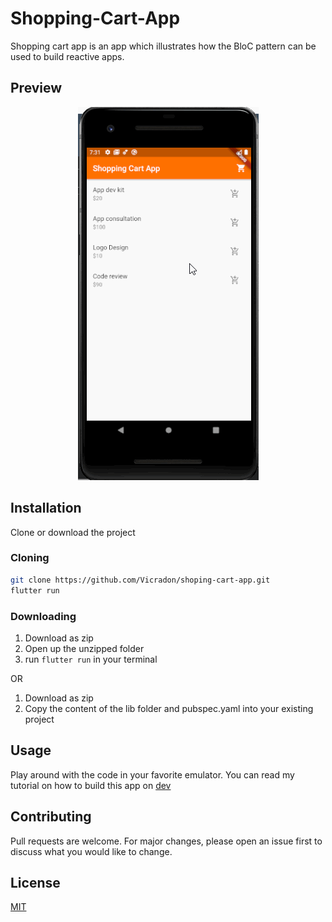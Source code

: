 # Shopping-Cart-App

Shopping cart app is an app which illustrates how the BloC pattern can be used to build reactive apps.

## Preview
<center>

![Shopping Cart App Demo](./assets/shopping_cart_app.gif)

</center>

## Installation

Clone or download the project

### Cloning

```bash
git clone https://github.com/Vicradon/shoping-cart-app.git
flutter run
```
### Downloading

1. Download as zip
2. Open up the unzipped folder
3. run `flutter run` in your terminal

OR

1. Download as zip
2. Copy the content of the lib folder and pubspec.yaml into your existing project

## Usage
Play around with the code in your favorite emulator. You can read my tutorial on how to build this app on [dev](https://dev.to/vicradon)


## Contributing
Pull requests are welcome. For major changes, please open an issue first to discuss what you would like to change.


## License
[MIT](https://choosealicense.com/licenses/mit/)

